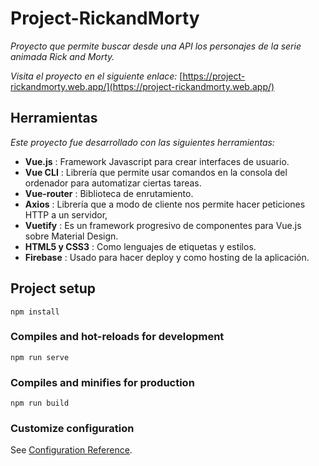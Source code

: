 # Project-RickandMorty
*Proyecto que permite buscar desde una API los personajes de la serie animada Rick and Morty.*

*Visita el proyecto en el siguiente enlace:*
 [https://project-rickandmorty.web.app/](https://project-rickandmorty.web.app/)

## Herramientas 
*Este proyecto fue desarrollado con las siguientes herramientas:*

- **Vue.js**       : Framework Javascript para crear interfaces de usuario.
- **Vue CLI**      : Librería que permite usar comandos en la consola del ordenador para automatizar ciertas tareas.
- **Vue-router**   : Biblioteca de enrutamiento.
- **Axios**        : Librería que a modo de cliente nos permite hacer peticiones HTTP a un servidor,
- **Vuetify**      : Es un framework progresivo de componentes para Vue.js sobre Material Design.
- **HTML5 y CSS3** : Como lenguajes de etiquetas y estilos.
- **Firebase**     : Usado para hacer deploy y como hosting de la aplicación.


## Project setup
```
npm install
```

### Compiles and hot-reloads for development
```
npm run serve
```

### Compiles and minifies for production
```
npm run build
```

### Customize configuration
See [Configuration Reference](https://cli.vuejs.org/config/).

